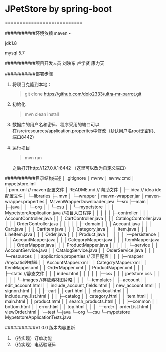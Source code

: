 # JPetStore by spring-boot
===========================

###########环境依赖
maven ~

jdk1.8

mysql 5.7



###########项目开发人员
刘映东
卢学贤
康力天



###########部署步骤



1. 将项目克隆到本地：

   > git clone https://github.com/dolo2333/ultra-mr-parrot.git

2. 初始化

   > mvn clean install

3. 数据库的用户名和密码、程序采用的端口可以在/src/resources/application.properites中修改（默认用户名root无密码、端口8442）

4. 运行项目

   > mvn run

   之后打开http://127.0.0.1:8442 （这里可以改为自定义端口）

   

###########目录结构描述
│  .gitignore
│  mvnw
│  mvnw.cmd
│  mypetstore.iml			
│  pom.xml             		 // maven 配置文件
│  README.md               // 帮助文件
│
├─.idea							// idea ide配置文件
│  └─libraries
├─.mvn
│  └─wrapper
│          maven-wrapper.jar
│          maven-wrapper.properties
│          MavenWrapperDownloader.java
└─src
    ├─main
    │  ├─java
    │  │  └─org
    │  │      └─csu
    │  │          └─mypetstore
    │  │              │  MypetstoreApplication.java	//项目入口程序
    │  │              │
    │  │              ├─controller
    │  │              │      AccountController.java
    │  │              │      CartController.java
    │  │              │      CatalogController.java
    │  │              │      OrderController.java
    │  │              │
    │  │              ├─domain
    │  │              │      Account.java
    │  │              │      Cart.java
    │  │              │      CartItem.java
    │  │              │      Category.java
    │  │              │      Item.java
    │  │              │      LineItem.java
    │  │              │      Order.java
    │  │              │      Product.java
    │  │              │
    │  │              ├─persistence
    │  │              │      AccountMapper.java
    │  │              │      CategoryMapper.java
    │  │              │      ItemMapper.java
    │  │              │      OrderMapper.java
    │  │              │      ProductMapper.java
    │  │              │
    │  │              └─service
    │  │                      AccountService.java
    │  │                      CatalogService.java
    │  │                      OrderService.java
    │  │
    │  └─resources
    │      │  application.properties						// 项目配置
    │      │
    │      ├─mapper												//mybatis映射器
    │      │      AccountMapper.xml
    │      │      CategoryMapper.xml
    │      │      ItemMapper.xml
    │      │      OrderMapper.xml
    │      │      ProductMapper.xml
    │      │
    │      ├─static													//静态文件
    │      │  │  index.html
    │      │  │
    │      │  ├─css
    │      │  │      jpetstore.css
    │      │  │
    │      │  └─images												//存放素材图片略
    │      │
    │      └─templates
    │          ├─account
    │          │      edit_account.html
    │          │      include_account_fields.html
    │          │      new_account.html
    │          │      signon.html
    │          │
    │          ├─cart
    │          │      cart.html
    │          │      checkout.html
    │          │      include_my_list.html
    │          │
    │          ├─catalog
    │          │      category.html
    │          │      item.html
    │          │      main.html
    │          │      product.html
    │          │      search_products.html
    │          │
    │          ├─common
    │          │      bottom.html
    │          │      error.html
    │          │      top.html
    │          │
    │          └─order
    │                  orderList.html
    │                  viewOrder.html
    │
    └─test
        └─java
            └─org
                └─csu
                    └─mypetstore
                            MypetstoreApplicationTests.java

###########V1.0.0 版本内容更新

1. （待实现）订单功能
2. （待实现）电话验证码

